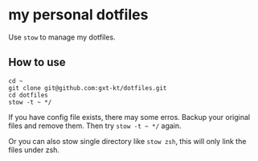 # my personal dotfiles

Use `stow` to manage my dotfiles.


## How to use

```
cd ~
git clone git@github.com:gxt-kt/dotfiles.git
cd dotfiles
stow -t ~ */
```

If you have config file exists, there may some erros. Backup your original files and remove them. Then try `stow -t ~ */` again.

Or you can also stow single directory like `stow zsh`, this will only link the files under zsh.

